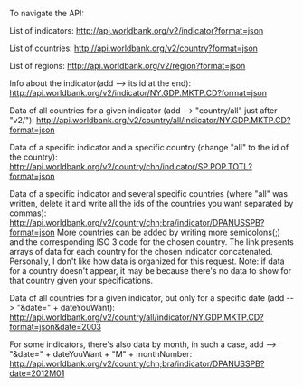 To navigate the API:

List of indicators:
http://api.worldbank.org/v2/indicator?format=json

List of countries:
http://api.worldbank.org/v2/country?format=json

List of regions:
http://api.worldbank.org/v2/region?format=json

Info about the indicator(add --> its id at the end):
http://api.worldbank.org/v2/indicator/NY.GDP.MKTP.CD?format=json

Data of all countries for a given indicator (add --> "country/all" just after "v2/"):
http://api.worldbank.org/v2/country/all/indicator/NY.GDP.MKTP.CD?format=json

Data of a specific indicator and a specific country (change "all" to the id of the country):
http://api.worldbank.org/v2/country/chn/indicator/SP.POP.TOTL?format=json

Data of a specific indicator and several specific countries (where "all" was written, delete it and write all the ids of the countries you want separated by commas):
http://api.worldbank.org/v2/country/chn;bra/indicator/DPANUSSPB?format=json
More countries can be added by writing more semicolons(;) and the corresponding ISO 3 code for the chosen country. The link presents arrays of data for each country for the chosen indicator concatenated. Personally, I don't like how data is organized for this request.
Note: if data for a country doesn't appear, it may be because there's no data to show for that country given your specifications.

Data of all countries for a given indicator, but only for a specific date (add --> "&date=" + dateYouWant):
http://api.worldbank.org/v2/country/all/indicator/NY.GDP.MKTP.CD?format=json&date=2003

For some indicators, there's also data by month, in such a case, add --> "&date=" + dateYouWant + "M" + monthNumber:
http://api.worldbank.org/v2/country/chn;bra/indicator/DPANUSSPB?date=2012M01